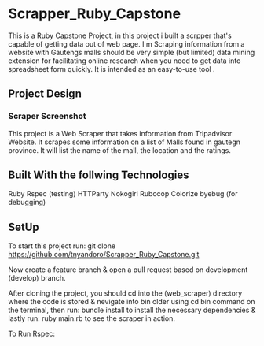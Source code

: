 # Scrapper_Ruby_Capstone
This is a Ruby Capstone Project,  in this project i built a scrpper that's capable of getting data out of web page. I m Scraping information from a website with Gautengs malls should be very simple (but limited) data mining extension for facilitating online research when you need to get data into spreadsheet form quickly. It is intended as an easy-to-use tool .

## Project Design

### Scraper Screenshot

This project is a Web Scraper that takes information from Tripadvisor Website. It scrapes some information on a list of Malls found in gautegn province. It will list the name of the mall, the location and the ratings.

## Built With the follwing Technologies

Ruby
Rspec (testing)
HTTParty
Nokogiri
Rubocop
Colorize
byebug (for debugging)

## SetUp

To start this project run:
git clone https://github.com/tnyandoro/Scrapper_Ruby_Capstone.git

Now create a feature branch & open a pull request based on development (develop) branch.

After cloning the project, you should cd into the (web_scraper) directory where the code is stored & nevigate into bin older using cd bin command on the terminal, then run: bundle install to install the necessary dependencies & lastly run: ruby main.rb to see the scraper in action.

To Run Rspec: